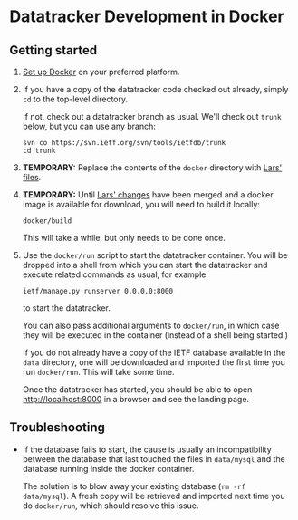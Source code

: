 # Datatracker Development in Docker

## Getting started

1. [Set up Docker](https://docs.docker.com/get-started/) on your preferred
   platform.

2. If you have a copy of the datatracker code checked out already, simply `cd`
   to the top-level directory.

   If not, check out a datatracker branch as usual. We'll check out `trunk`
   below, but you can use any branch:

       svn co https://svn.ietf.org/svn/tools/ietfdb/trunk
       cd trunk

3. **TEMPORARY:** Replace the contents of the `docker` directory with [Lars'
   files](https://svn.ietf.org/svn/tools/ietfdb/personal/lars/7.39.1.dev0/docker/).

4. **TEMPORARY:** Until [Lars'
   changes](https://svn.ietf.org/svn/tools/ietfdb/personal/lars/7.39.1.dev0/docker/)
   have been merged and a docker image is available for download, you will need
   to build it locally:

       docker/build

    This will take a while, but only needs to be done once.

5. Use the `docker/run` script to start the datatracker container. You will be
   dropped into a shell from which you can start the datatracker and execute
   related commands as usual, for example

       ietf/manage.py runserver 0.0.0.0:8000

   to start the datatracker.

   You can also pass additional arguments to `docker/run`, in which case they
   will be executed in the container (instead of a shell being started.)

   If you do not already have a copy of the IETF database available in the
   `data` directory, one will be downloaded and imported the first time you run
   `docker/run`. This will take some time.

   Once the datatracker has started, you should be able to open
   [http://localhost:8000](http://localhost:8000) in a browser and see the
   landing page.

## Troubleshooting

- If the database fails to start, the cause is usually an incompatibility
  between the database that last touched the files in `data/mysql` and the
  database running inside the docker container.

  The solution is to blow away your existing database (`rm -rf data/mysql`). A
  fresh copy will be retrieved and imported next time you do `docker/run`, which
  should resolve this issue.